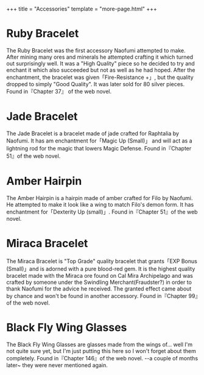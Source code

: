 +++
title = "Accessories"
template = "more-page.html"
+++

# Ruby Bracelet

The Ruby Bracelet was the first accessory Naofumi attempted to make. After mining many ores and minerals he attempted crafting it which turned out surprisingly well. It was a "High Quality" piece so he decided to try and enchant it which also succeeded but not as well as he had hoped. After the enchantment, the bracelet was given「Fire-Resistance +」, but the quality dropped to simply "Good Quality". It was later sold for 80 silver pieces. Found in『Chapter 37』 of the web novel.

# Jade Bracelet

The Jade Bracelet is a bracelet made of jade crafted for Raphtalia by Naofumi. It has am enchantment for「Magic Up (Small)」 and will act as a lightning rod for the magic that lowers Magic Defense. Found in『Chapter 51』of the web novel.

# Amber Hairpin

The Amber Hairpin is a hairpin made of amber crafted for Filo by Naofumi. He attempted to make it look like a wing to match Filo's demon form. It has enchantment for「Dexterity Up (small)」. Found in『Chapter 51』of the web novel.

# Miraca Bracelet

The Miraca Bracelet is "Top Grade" quality bracelet that grants「EXP Bonus (Small)」and is adorned with a pure blood-red gem. It is the highest quality bracelet made with the Miraca ore found on Cal Mira Archipelago and was crafted by someone under the Swindling Merchant(Fraudster?) in order to thank Naofumi for the advice he received. The granted effect came about by chance and won't be found in another accessory. Found in『Chapter 99』of the web novel.

# Black Fly Wing Glasses

The Black Fly Wing Glasses are glasses made from the wings of... well I'm not quite sure yet, but I'm just putting this here so I won't forget about them completely. Found in『Chapter 146』of the web novel. --a couple of months later~ they were never mentioned again. 